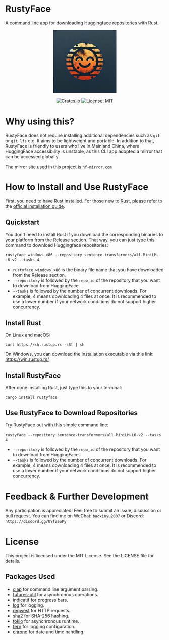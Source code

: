 # RustyFace
A command line app for downloading Huggingface repositories with Rust. 

<p align="center">
  <img src="logo.jpg" alt="RustyFace Logo" width="200"/>
</p>

<p align="center">
  <a href="https://crates.io/crates/rustyface">
    <img src="https://img.shields.io/crates/v/rustyface.svg" alt="Crates.io">
  </a>
  <a href="https://opensource.org/licenses/MIT">
    <img src="https://img.shields.io/badge/License-MIT-yellow.svg" alt="License: MIT">
  </a>
</p>

# Why using this?
RustyFace does not require installing additional dependencies such as `git` or `git lfs` etc. It aims to be lightweight and portable. 
In addition to that, RustyFace is friendly to users who live in Mainland China, where HuggingFace accessibility is unstable, as this CLI app adopted a mirror that can be accessed globally.

The mirror site used in this project is `hf-mirror.com`

# How to Install and Use RustyFace
First, you need to have Rust installed. For those new to Rust, please refer to the [official installation guide](https://doc.rust-lang.org/cargo/getting-started/installation.html).

## Quickstart
You don't need to install Rust if you download the corresponding binaries to your platform from the Release section. That way, you can just type this command to download Huggingface repositories:
```
rustyface_windows_x86 --repository sentence-transformers/all-MiniLM-L6-v2 --tasks 4
```
- `rustyface_windows_x86` is the binary file name that you have downloaded from the Release section. 
- `--repository` is followed by the `repo_id` of the repository that you want to download from HuggingFace.
- `--tasks` is followed by the number of concurrent downloads. For example, 4 means downloading 4 files at once. It is recommended to use a lower number if your network conditions do not support higher concurrency.

## Install Rust
On Linux and macOS: 
```
curl https://sh.rustup.rs -sSf | sh
```
On Windows, you can download the installation executable via this link: https://win.rustup.rs/

## Install RustyFace
After done installing Rust, just type this to your terminal:
```
cargo install rustyface
```

## Use RustyFace to Download Repositories
Try RustyFace out with this simple command line:
```
rustyface --repository sentence-transformers/all-MiniLM-L6-v2 --tasks 4
```
- `--repository` is followed by the `repo_id` of the repository that you want to download from HuggingFace.
- `--tasks` is followed by the number of concurrent downloads. For example, 4 means downloading 4 files at once. It is recommended to use a lower number if your network conditions do not support higher concurrency.

# Feedback & Further Development
Any participation is appreciated! Feel free to submit an issue, discussion or pull request. You can find me on WeChat: `baoxinyu2007` or Discord: `https://discord.gg/UYfZeuPy`

# License
This project is licensed under the MIT License. See the LICENSE file for details.

## Packages Used
- [clap](https://crates.io/crates/clap) for command line argument parsing.
- [futures-util](https://crates.io/crates/futures-util) for asynchronous operations.
- [indicatif](https://crates.io/crates/indicatif) for progress bars.
- [log](https://crates.io/crates/log) for logging.
- [reqwest](https://crates.io/crates/reqwest) for HTTP requests.
- [sha2](https://crates.io/crates/sha2) for SHA-256 hashing.
- [tokio](https://crates.io/crates/tokio) for asynchronous runtime.
- [fern](https://crates.io/crates/fern) for logging configuration.
- [chrono](https://crates.io/crates/chrono) for date and time handling.
